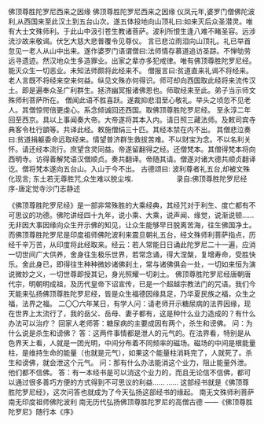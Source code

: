 佛顶尊胜陀罗尼西来之因缘
佛顶尊胜陀罗尼西来之因缘
     仪凤元年,婆罗门僧佛陀波利,从西国来至此汉土到五台山次。遂五体投地向山顶礼曰:如来灭后众圣潜灵。唯有大士文殊师利。于此山中汲引苍生教诸菩萨。波利所恨生逢八难不睹圣容。远涉流沙故来敬谒。伏乞大慈大悲普覆令见尊仪。      言已悲泣雨泪向山顶礼。礼已举首忽见一老人从山中出来。遂作婆罗门语谓僧曰:法师情存慕道追访圣踪。不惮劬劳远寻遗迹。然汉地众生多造罪业。出家之辈亦多犯戒律。唯有佛顶尊胜陀罗尼经。能灭众生一切恶业。未知法师颇将此经来不。      僧报言曰:贫道直来礼谒不将经来。老人言既不将经来空来何益。纵见文殊亦何得识。师可却向西国取此经将来流传汉土。即是遍奉众圣广利群生。拯济幽冥报诸佛恩也。师取经来至此。弟子当示师文殊师利菩萨所在。      僧闻此语不胜喜跃。遂裁抑悲泪至心敬礼。举头之顷忽不见老人。其僧惊愕倍更虔心。系念倾诚回还西国。取佛顶尊胜陀罗尼经。      至永淳二年回至西京。具以上事闻奏大帝。大帝遂将其本入内。请日照三藏法师。及敕司宾寺典客令杜行顗等。共译此经。敕施僧绢三十匹。其经本禁在内不出。      其僧悲泣奏曰:贫道捐躯委命远取经来。情望普济群生救拔苦难。不以财宝为念。不以名利关怀。请还经本流行。庶望含灵同益。帝遂留翻得之经。还僧梵本。其僧得梵本将向西明寺。访得善解梵语汉僧顺贞。奏共翻译。帝随其请。僧遂对诸大德共顺贞翻译讫。僧将梵本遂向五台山。入山于今不出。
 古德颂曰:
 波利尊者礼五台,却被文殊化现言; 东土若无尊胜咒,众生难以脱尘埃.　　　　　　
 录自:佛顶尊胜陀罗尼经序-唐定觉寺沙门志静述
 
  《佛顶尊胜陀罗尼经》是一部非常殊胜的大乘经典，其经咒对于利生、度亡都有不可思议的功德。佛陀讲经四十九年，说小乘、大乘，说声闻、缘觉，说渐说顿……无非因大事因缘向众生开示佛的知见，让众生能够早日脱离苦海，往生佛国净土。而佛顶尊胜陀罗尼是印度祖师佛陀波利来震旦朝礼五台，经文殊师利菩萨指点，历经千辛万苦，从印度将此经取来。经云：若人常能日日诵此陀罗尼二十一遍，应消一切世间广大供养，舍身往生极乐世界，若常念诵，得大涅槃，复增寿命，受胜快乐。舍此身已，即得往生种种微妙诸佛刹土，常与诸佛俱会一处，一切如来恒为演说微妙之义，一切世尊即授其记，身光照耀一切刹土。    佛顶尊胜陀罗尼经唐朝唐代宗，明朝明成祖，及历代皇帝下诏宣传，已是一个超越宗教法门的咒语。我们今天能来弘扬佛顶尊胜陀罗尼经，皆是众生福德因缘具足，乃华夏民族之福，众生之福，法界之福。   二〇〇六年某日，有学人问：请老师开示糖尿病的法界因缘，现在世界上太流行了，我的岳父、岳母、妻子都有，这是种什么业力造成的？有什么办法可以治疗？   回家人老师答：糖尿病的主要成因有两个，杀生和谤佛。   问：为什么说是杀生和谤佛？  答：这两件事情都是泄人的元气的。在法界看，特别是从色界天上看，人就是一团光明，中间分布着不同频率的磁场。磁场的中间是根能量柱，是维持生命的能量（也就是元气），如果这个能量柱消耗完了，人就死了。杀生和谤佛，就会泄这个元气。   问：那有什么办法能消这个业力，阻止能量外泄。他们都不信佛。   答：有一本经书是可以消这个业力的，而且无论信不信佛，都可以通过很多善巧方便的方式得到不可思议的利益……   …… 这部经书就是《佛顶尊胜陀罗尼经》，这次问答也就成为了今天弘扬这部经书的缘起。    南无文殊师利菩萨 南无印度祖师佛陀波利 南无历代弘扬佛顶尊胜陀罗尼的高僧古德  ——《佛顶尊胜陀罗尼》随行本《序》 
